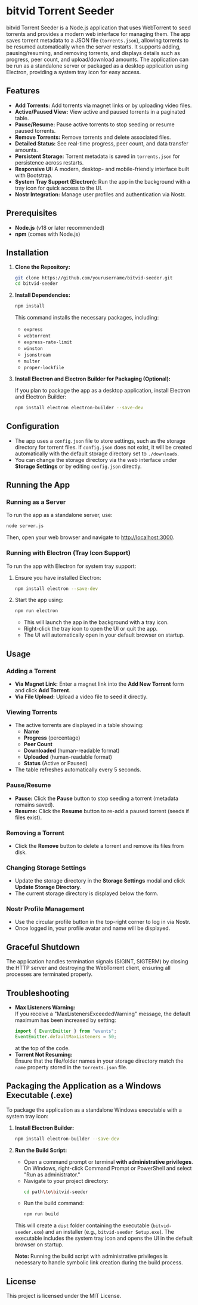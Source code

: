 # bitvid Torrent Seeder

bitvid Torrent Seeder is a Node.js application that uses WebTorrent to seed torrents and provides a modern web interface for managing them. The app saves torrent metadata to a JSON file (`torrents.json`), allowing torrents to be resumed automatically when the server restarts. It supports adding, pausing/resuming, and removing torrents, and displays details such as progress, peer count, and upload/download amounts. The application can be run as a standalone server or packaged as a desktop application using Electron, providing a system tray icon for easy access.

## Features

- **Add Torrents:** Add torrents via magnet links or by uploading video files.
- **Active/Paused View:** View active and paused torrents in a paginated table.
- **Pause/Resume:** Pause active torrents to stop seeding or resume paused torrents.
- **Remove Torrents:** Remove torrents and delete associated files.
- **Detailed Status:** See real-time progress, peer count, and data transfer amounts.
- **Persistent Storage:** Torrent metadata is saved in `torrents.json` for persistence across restarts.
- **Responsive UI:** A modern, desktop- and mobile-friendly interface built with Bootstrap.
- **System Tray Support (Electron):** Run the app in the background with a tray icon for quick access to the UI.
- **Nostr Integration:** Manage user profiles and authentication via Nostr.

## Prerequisites

- **Node.js** (v18 or later recommended)
- **npm** (comes with Node.js)

## Installation

1. **Clone the Repository:**

   ```bash
   git clone https://github.com/yourusername/bitvid-seeder.git
   cd bitvid-seeder
   ```

2. **Install Dependencies:**

   ```bash
   npm install
   ```

   This command installs the necessary packages, including:

   - `express`
   - `webtorrent`
   - `express-rate-limit`
   - `winston`
   - `jsonstream`
   - `multer`
   - `proper-lockfile`

3. **Install Electron and Electron Builder for Packaging (Optional):**

   If you plan to package the app as a desktop application, install Electron and Electron Builder:

   ```bash
   npm install electron electron-builder --save-dev
   ```

## Configuration

- The app uses a `config.json` file to store settings, such as the storage directory for torrent files. If `config.json` does not exist, it will be created automatically with the default storage directory set to `./downloads`.
- You can change the storage directory via the web interface under **Storage Settings** or by editing `config.json` directly.

## Running the App

### Running as a Server

To run the app as a standalone server, use:

```bash
node server.js
```

Then, open your web browser and navigate to [http://localhost:3000](http://localhost:3000).

### Running with Electron (Tray Icon Support)

To run the app with Electron for system tray support:

1. Ensure you have installed Electron:

   ```bash
   npm install electron --save-dev
   ```

2. Start the app using:

   ```bash
   npm run electron
   ```

   - This will launch the app in the background with a tray icon.
   - Right-click the tray icon to open the UI or quit the app.
   - The UI will automatically open in your default browser on startup.

## Usage

### Adding a Torrent

- **Via Magnet Link:** Enter a magnet link into the **Add New Torrent** form and click **Add Torrent**.
- **Via File Upload:** Upload a video file to seed it directly.

### Viewing Torrents

- The active torrents are displayed in a table showing:
  - **Name**
  - **Progress** (percentage)
  - **Peer Count**
  - **Downloaded** (human-readable format)
  - **Uploaded** (human-readable format)
  - **Status** (Active or Paused)
- The table refreshes automatically every 5 seconds.

### Pause/Resume

- **Pause:** Click the **Pause** button to stop seeding a torrent (metadata remains saved).
- **Resume:** Click the **Resume** button to re-add a paused torrent (seeds if files exist).

### Removing a Torrent

- Click the **Remove** button to delete a torrent and remove its files from disk.

### Changing Storage Settings

- Update the storage directory in the **Storage Settings** modal and click **Update Storage Directory**.
- The current storage directory is displayed below the form.

### Nostr Profile Management

- Use the circular profile button in the top-right corner to log in via Nostr.
- Once logged in, your profile avatar and name will be displayed.

## Graceful Shutdown

The application handles termination signals (SIGINT, SIGTERM) by closing the HTTP server and destroying the WebTorrent client, ensuring all processes are terminated properly.

## Troubleshooting

- **Max Listeners Warning:**  
  If you receive a "MaxListenersExceededWarning" message, the default maximum has been increased by setting:
  ```js
  import { EventEmitter } from "events";
  EventEmitter.defaultMaxListeners = 50;
  ```
  at the top of the code.
- **Torrent Not Resuming:**  
  Ensure that the file/folder names in your storage directory match the `name` property stored in the `torrents.json` file.

## Packaging the Application as a Windows Executable (.exe)

To package the application as a standalone Windows executable with a system tray icon:

1. **Install Electron Builder:**

   ```bash
   npm install electron-builder --save-dev
   ```

2. **Run the Build Script:**

   - Open a command prompt or terminal **with administrative privileges**. On Windows, right-click Command Prompt or PowerShell and select "Run as administrator."
   - Navigate to your project directory:
     ```bash
     cd path\to\bitvid-seeder
     ```
   - Run the build command:
     ```bash
     npm run build
     ```

   This will create a `dist` folder containing the executable (`bitvid-seeder.exe`) and an installer (e.g., `bitvid-seeder Setup.exe`). The executable includes the system tray icon and opens the UI in the default browser on startup.

   **Note:** Running the build script with administrative privileges is necessary to handle symbolic link creation during the build process.

## License

This project is licensed under the MIT License.
